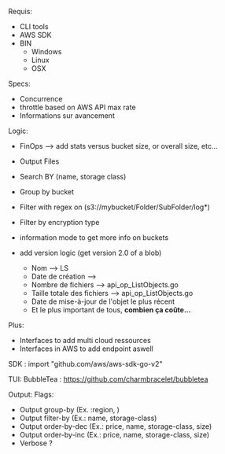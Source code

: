 Requis:

- CLI tools
- AWS SDK
- BIN 
    - Windows
    - Linux
    - OSX

Specs:

- Concurrence
- throttle based on AWS API max rate
- Informations sur avancement

Logic:

- FinOps --> add stats versus bucket size, or overall size, etc...
- Output Files
- Search BY (name, storage class)
- Group by bucket
- Filter with regex on (s3://mybucket/Folder/SubFolder/log*)
- Filter by encryption type
- information mode to get more info on buckets
- add version logic (get version 2.0 of a blob)


  - Nom --> LS
  - Date de création --> 
  - Nombre de fichiers --> api_op_ListObjects.go
  - Taille totale des fichiers --> api_op_ListObjects.go
  - Date de mise-à-jour de l'objet le plus récent
  - Et le plus important de tous, **combien ça coûte...**

Plus:

- Interfaces to add multi cloud ressources
- Interfaces in AWS to add endpoint aswell

SDK : 
import "github.com/aws/aws-sdk-go-v2"

TUI: BubbleTea : https://github.com/charmbracelet/bubbletea


Output: 
Flags:
- Output group-by (Ex. :region, )
- Output filter-by (Ex.: name, storage-class)
- Output order-by-dec (Ex.: price, name, storage-class, size)
- Output order-by-inc (Ex.: price, name, storage-class, size)
- Verbose ?
